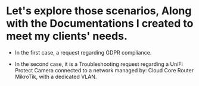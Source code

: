 # Let's explore those scenarios, Along with the Documentations I created to meet my clients' needs.

- In the first case, a request regarding GDPR compliance.

- In the second case, it is a Troubleshooting request regarding a UniFi Protect Camera connected to a network managed by: Cloud Core Router MikroTik, with a dedicated VLAN. 
